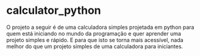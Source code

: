 # calculator_python
O projeto a seguir é de uma calculadora simples projetada em python para quem está iniciando no mundo da programação e quer aprender uma projeto simples e rápido. E para que isto se torna mais acessível, nada melhor do que um projeto simples de uma calculadora para iniciantes. 
